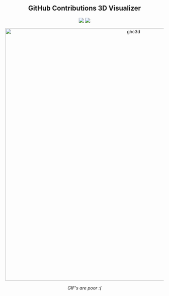 <h2 align="center">GitHub Contributions 3D Visualizer</h2>

<p align="center">

<img src ="https://img.shields.io/badge/Svelte-FF3E00.svg?style=for-the-badge&logo=Svelte&logoColor=white">
<img src ="https://img.shields.io/badge/Three.js-000000.svg?style=for-the-badge&logo=threedotjs&logoColor=white">

</p> 

<p align="center">
  <a href="https://ghc3d.lakshb.me/" target="_blank" rel="noopener noreferrer">
<img src="https://media.giphy.com/media/v1.Y2lkPTc5MGI3NjExazQwZWF6bGprczFzeW82bW1zOTRyeW52YWN3ZGo4anU1OWJlZWF2aiZlcD12MV9pbnRlcm5hbF9naWZfYnlfaWQmY3Q9Zw/C7YYFEHyajcB0PQgOg/giphy.gif" alt="ghc3d" width="800">
  </a>
</p>

<p align="center"><em>GIF's are poor :(</em></p>
